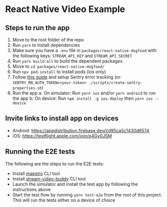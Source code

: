 # React Native Video Example

## Steps to run the app

1. Move to the root folder of the repo
2. Run `yarn` to install dependencies
3. Make sure you have a `.env` file in `packages/react-native-dogfood` with the following keys: `STREAM_API_KEY`
   and `STREAM_API_SECRET`
4. Run `yarn build:all` to build the dependent packages
5. Move to `cd packages/react-native-dogfood/`
6. Run `npx pod-install` to install pods (ios only)
7. Follow [this guide](https://www.notion.so/stream-wiki/Video-dogfood-app-8fd4b72b2ac9495eb55872f5a70b5f6d) and setup
   Sentry error tracking (or: `SENTRY_RN_AUTH_TOKEN=<your-token> ./scripts/create-sentry-properties.sh`)
8. Run the app
   a. On simulator: Run `yarn ios` and/or `yarn android` to run the app
   b: On device: Run `npm install -g ios-deploy` then `yarn ios --device`

## Invite links to install app on devices

- Android: <https://appdistribution.firebase.dev/i/d95ca5c1430d6574>
- iOS: <https://testflight.apple.com/join/p4Gy0JSM>

## Running the E2E tests

The following are the steps to run the E2E tests:

- Install [maestro](https://github.com/mobile-dev-inc/maestro) CLI tool
- Install [stream-video-buddy](https://github.com/GetStream/stream-video-buddy) CLI tool
- Launch the simulator and install the test app by following the instructions above
- Start the test flow by running `yarn test-e2e` from the root of this project. This will run the tests either on a
  device of choice
